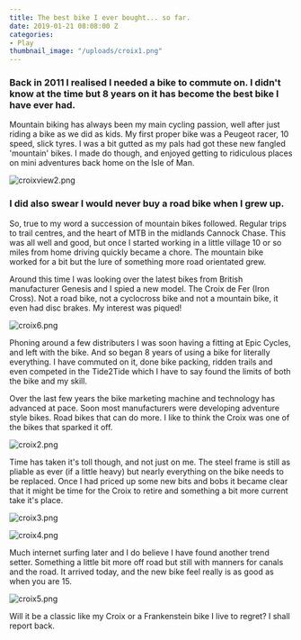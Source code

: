 ```yaml
---
title: The best bike I ever bought... so far.
date: 2019-01-21 08:08:00 Z
categories:
- Play
thumbnail_image: "/uploads/croix1.png"
---
```


### Back in 2011 I realised I needed a bike to commute on. I didn't know at the time but 8 years on it has become the best bike I have ever had. 

Mountain biking has always been my main cycling passion, well after just riding a bike as we did as kids. My first proper bike was a Peugeot racer, 10 speed, slick tyres. I was a bit gutted as my pals had got these new fangled 'mountain' bikes. I made do though, and enjoyed getting to ridiculous places on mini adventures back home on the Isle of Man. 

![croixview2.png](/uploads/croixview2.png)

### I did also swear I would never buy a road bike when I grew up.  

So, true to my word a succession of mountain bikes followed. Regular trips to trail centres, and the heart of MTB in the midlands Cannock Chase. This was all well and good, but once I started working in a little village 10 or so miles from home driving quickly became a chore. The mountain bike worked for a bit but the lure of something more road orientated grew. 

Around this time I was looking over the latest bikes from British manufacturer Genesis and I spied a new model. The Croix de Fer (Iron Cross). Not a road bike, not a cyclocross bike and not a mountain bike, it even had disc brakes. My interest was piqued! 

![croix6.png](/uploads/croix6.png)

Phoning around a few distributers I was soon having a fitting at Epic Cycles, and left with the bike. And so began 8 years of using a bike for literally everything. I have commuted on it, done bike packing, ridden trails and even competed in the Tide2Tide which I have to say found the limits of both the bike and my skill. 

Over the last few years the bike marketing machine and technology has advanced at pace. Soon most manufacturers were developing adventure style bikes. Road bikes that can do more. I like to think the Croix was one of the bikes that sparked it off. 

![croix2.png](/uploads/croix2.png)

Time has taken it's toll though, and not just on me. The steel frame is still as pliable as ever (if a little heavy) but nearly everything on the bike needs to be replaced. Once I had priced up some new bits and bobs it became clear that it might be time for the Croix to retire and something a bit more current take it's place. 

![croix3.png](/uploads/croix3.png)

![croix4.png](/uploads/croix4.png)

Much internet surfing later and I do believe I have found another trend setter. Something a little bit more off road but still with manners for canals and the road. It arrived today, and the new bike feel really is as good as when you are 15. 

![croix5.png](/uploads/croix5.png)

Will it be a classic like my Croix or a Frankenstein bike I live to regret? I shall report back.



 




